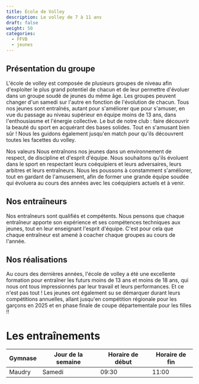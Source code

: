 ```yaml
---
title: École de Volley
description: Le volley de 7 à 11 ans
draft: false
weight: 50
categories:
  - FFVB
  - jeunes
---
```


## Présentation du groupe

L'école de volley est composée de plusieurs groupes de niveau afin d'exploiter le plus grand potentiel de chacun et de
leur permettre d'évoluer dans un groupe soudé de jeunes du même âge. Les groupes peuvent changer d'un samedi sur l'autre
en fonction de l'évolution de chacun. Tous nos jeunes sont entraînés, autant pour s'améliorer que pour s'amuser, en vue
du passage au niveau supérieur en équipe moins de 13 ans, dans l'enthousiasme et l'énergie collective. Le but de notre
club : faire découvrir la beauté du sport en acquérant des bases solides. Tout en s'amusant bien sûr ! Nous les guidons
également jusqu'en match pour qu'ils découvrent toutes les facettes du volley.

Nos valeurs Nous entraînons nos jeunes dans un environnement de respect, de discipline et d'esprit d'équipe. Nous
souhaitons qu'ils évoluent dans le sport en respectant leurs coéquipiers et leurs adversaires, leurs arbitres et leurs
entraîneurs. Nous les poussons à constamment s'améliorer, tout en gardant de l'amusement, afin de former une grande
équipe soudée qui évoluera au cours des années avec les coéquipiers actuels et à venir.

## Nos entraîneurs

Nos entraîneurs sont qualifiés et compétents. Nous pensons que chaque entraîneur apporte son expérience et ses
compétences techniques aux jeunes, tout en leur enseignant l'esprit d'équipe. C'est pour cela que chaque entraîneur est
amené à coacher chaque groupes au cours de l'année.

## Nos réalisations

Au cours des dernières années, l'école de volley a été une excellente formation pour entraîner les futurs moins de 13
ans et moins de 18 ans, qui nous ont tous impressionnés par leur travail et leurs performances. Et ce n'est pas tout !
Les jeunes ont également su se démarquer durant leurs compétitions annuelles, allant jusqu'en compétition régionale pour
les garçons en 2025 et en phase finale de coupe départementale pour les filles !!

# Les entraînements

| Gymnase | Jour de la semaine | Horaire de début | Horaire de fin |
| ------- | ------------------ | ---------------- | -------------- |
| Maudry  | Samedi             | 09:30            | 11:00          |
